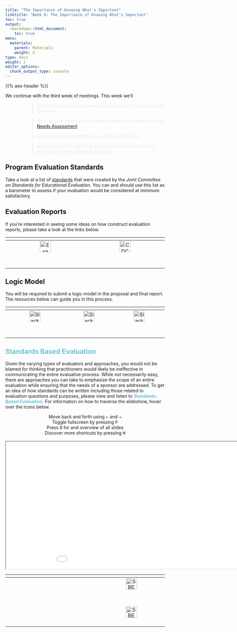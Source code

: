```yaml
---
title: "The Importance of Knowing What's Important"
linktitle: "Week 6: The Importance of Knowing What's Important"
toc: true
output:
  rmarkdown::html_document:
    toc: true
menu:
  materials:
    parent: Materials
    weight: 5
type: docs
weight: 2
editor_options: 
  chunk_output_type: console
---
```


<script src="/rmarkdown-libs/kePrint/kePrint.js"></script>
<link href="/rmarkdown-libs/lightable/lightable.css" rel="stylesheet" />
<script src="/rmarkdown-libs/kePrint/kePrint.js"></script>
<link href="/rmarkdown-libs/lightable/lightable.css" rel="stylesheet" />
<script src="/rmarkdown-libs/kePrint/kePrint.js"></script>

<link href="/rmarkdown-libs/lightable/lightable.css" rel="stylesheet" />

{{% aes-header %}}

We continue with the third week of meetings. This week we’ll

<div style="padding-left: 60px;">

> <span style="color:#eaeaea">work on continuing to answer any questions or concerns you may have</span>

> <span style="color:#eaeaea">discuss your interview or alternate approach required for the [Needs Assessment](/deliverables/02-needs-assessment/)</span>

> <span style="color:#eaeaea">address some items from your recent submission</span>

> <span style="color:#eaeaea">go through a few logistical questions to consider prior to your interview or alternate approach</span>

</div>

## Program Evaluation Standards

Take a look at a list of [standards](https://jcsee.org/program/) that were created by the <i>Joint Committee on Standards for Educational Evaluation</i>. You can and should use this list as a barometer to assess if your evaluation would be considered at minimum satisfactory.

## Evaluation Reports

If you’re interested in seeing some ideas on how construct evaluation reports, please take a look at the links below.

<center>
<table class="table" style="width: auto !important; margin-left: auto; margin-right: auto;">
<thead>
<tr>
<th style="text-align:center;">
</th>
<th style="text-align:center;">
</th>
</tr>
</thead>
<tbody>
<tr>
<td style="text-align:center;width: 20em; color: #ffffff !important;background-color: transparent !important;vertical-align: middle !important;">
<a href="/handouts/example_reports.zip" target="_blank"><img src="/logos/zip-ico.png" alt="Example Reports" width="35"></a>
</td>
<td style="text-align:center;width: 20em; color: #ffffff !important;background-color: transparent !important;vertical-align: middle !important;">
<a href="/handouts/cdc-developing-eval-report.pdf" target="_blank"><img src="/logos/pdf-ico.png" alt="CDC Guide for Creating a Report" width="35"></a>
</td>
</tr>
<tr>
<td style="text-align:center;width: 20em; color: #ffffff !important;background-color: transparent !important;vertical-align: middle !important;">
Example Reports
</td>
<td style="text-align:center;width: 20em; color: #ffffff !important;background-color: transparent !important;vertical-align: middle !important;">
CDC Guide for Creating a Report
</td>
</tr>
</tbody>
</table>
</center>

## Logic Model

You will be required to submit a logic model in the proposal and final report. The resources below can guide you in this process.

<center>
<table class="table" style="width: auto !important; margin-left: auto; margin-right: auto;">
<thead>
<tr>
<th style="text-align:center;">
</th>
<th style="text-align:center;">
</th>
<th style="text-align:center;">
</th>
</tr>
</thead>
<tbody>
<tr>
<td style="text-align:center;width: 20em; color: #ffffff !important;background-color: transparent !important;vertical-align: middle !important;">
<a href="/handouts/introducing-logic-models.pdf" target="_blank"><img src="/logos/pdf-ico.png" alt="Slack icon" width="35"></a>
</td>
<td style="text-align:center;width: 20em; color: #ffffff !important;background-color: transparent !important;vertical-align: middle !important;">
<a href="/handouts/blank-logic-model.zip" target="_blank"><img src="/logos/zip-ico.png" alt="Slack icon" width="35"></a>
</td>
<td style="text-align:center;width: 20em; color: #ffffff !important;background-color: transparent !important;vertical-align: middle !important;">
<a href="/extras/06-extras/#more-logic-models" target="_blank"><img src="/logos/html-ico.png" alt="Slack icon" width="35"></a>
</td>
</tr>
<tr>
<td style="text-align:center;width: 20em; color: #ffffff !important;background-color: transparent !important;vertical-align: middle !important;">
Information and Construction
</td>
<td style="text-align:center;width: 20em; color: #ffffff !important;background-color: transparent !important;vertical-align: middle !important;">
A Simple Logic Model
</td>
<td style="text-align:center;width: 20em; color: #ffffff !important;background-color: transparent !important;vertical-align: middle !important;">
Other Variants
</td>
</tr>
</tbody>
</table>
</center>

## <span style="color:#6ac4cd;font-weight:bold">Standards Based Evaluation</span>

Given the varying types of evaluators and approaches, you would not be blamed for thinking that practitioners would likely be ineffective in communicating the entire evaluative process. While not necessarily easy, there are approaches you can take to emphasize the scope of an entire evaluation while ensuring that the needs of a sponsor are addressed. To get an idea of how standards can be written including those related to evaluation questions and purposes, please view and listen to <span style="color:#6ac4cd;font-weight:bold">Standards-Based Evaluation</span>. For information on how to traverse the slideshow, hover over the icons below.

<center>
<div class="wrapper">
    <div class="icon leftright">
      <div class="tooltip"><span style=width:200px;>Move back and forth using <kbd>←</kbd> and <kbd>→</kbd></span></div>
      <span><i class="fas fa-map-signs"></i></span></div>
    <div class="icon info">
      <div class="tooltip"><span style=width:200px;>Toggle fullscreen by pressing <kbd>F</kbd></span></div>
      <span><i class="fas fa-expand-alt"></i></span>
    </div><div class="icon github">
      <div class="tooltip"><span style=width:200px;>Press <kbd>O</kbd> for and overview of all slides</span></div>
      <span><i class="far fa-images"></i></span>
    </div><div class="icon youtube">
      <div class="tooltip"><span style=width:200px;>Discover more shortcuts by pressing <kbd>H</kbd></span></div>
      <span><i class="fas fa-info-circle"></i></span>
    </div>
</div>
</center>
<br>
<center>

<div class="holder">

<div class="bigcol">

<iframe src="/slides/Standards Based Evaluation/Standards%20Based%20Evaluation.html" width="200%" height="400px" data-external="1">
</iframe>

</div>

<div class="smallcol">

<table class=" lightable-paper" style="font-family: &quot;Arial Narrow&quot;, arial, helvetica, sans-serif; width: auto !important; margin-left: auto; margin-right: auto;">
<thead>
<tr>
<th style="text-align:center;">
</th>
</tr>
</thead>
<tbody>
<tr>
<td style="text-align:center;width: 25em; padding-left: 300px;color: #ffffff !important;background-color: transparent !important;vertical-align: middle !important;">
<a href="/slides/Standards%20Based%20Evaluation/Standards%20Based%20Evaluation.html" target="_blank"><img src="/logos/web-ico.png" alt="SBE Page" width="35"></a>
</td>
</tr>
<tr>
<td style="text-align:center;width: 25em; padding-left: 300px;color: #ffffff !important;background-color: transparent !important;vertical-align: middle !important;">
Larger version of the presentation
</td>
</tr>
<tr>
<td style="text-align:center;width: 25em; padding-left: 300px;color: #ffffff !important;background-color: transparent !important;vertical-align: middle !important;">
</td>
</tr>
<tr>
<td style="text-align:center;width: 25em; padding-left: 300px;color: #ffffff !important;background-color: transparent !important;vertical-align: middle !important;">
<a href="/slides/Standards%20Based%20Evaluation/Standards%20Based%20Evaluation.pdf" target="_blank"><img src="/logos/pdf-ico.png" alt="SBE PDF" width="35"></a>
</td>
</tr>
<tr>
<td style="text-align:center;width: 25em; padding-left: 300px;color: #ffffff !important;background-color: transparent !important;vertical-align: middle !important;">
PDF of the presentation
</td>
</tr>
</tbody>
</table>

</div>

</div>

<div class="clear">

</div>

</center>
